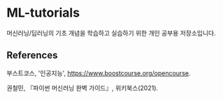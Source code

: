 # ML-tutorials

머신러닝/딥러닝의 기초 개념을 학습하고 실습하기 위한 개인 공부용 저장소입니다.

## References

부스트코스, '인공지능', https://www.boostcourse.org/opencourse.

권철민, 『파이썬 머신러닝 완벽 가이드』, 위키북스(2021).
